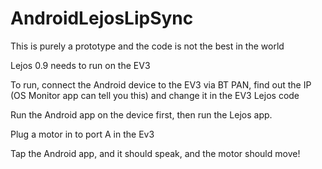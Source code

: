 # AndroidLejosLipSync

This is purely a prototype and the code is not the best in the world

Lejos 0.9 needs to run on the EV3

To run, connect the Android device to the EV3 via BT PAN, find out the IP (OS Monitor app can tell you this) and change it in the EV3 Lejos code

Run the Android app on the device first, then run the Lejos app.

Plug a motor in to port A in the Ev3

Tap the Android app, and it should speak, and the motor should move!